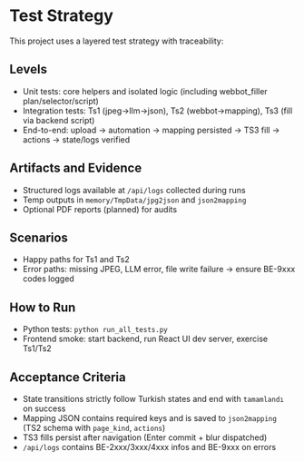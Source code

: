 # Test Strategy

This project uses a layered test strategy with traceability:

## Levels
- Unit tests: core helpers and isolated logic (including webbot_filler plan/selector/script)
- Integration tests: Ts1 (jpeg→llm→json), Ts2 (webbot→mapping), Ts3 (fill via backend script)
- End-to-end: upload → automation → mapping persisted → TS3 fill → actions → state/logs verified

## Artifacts and Evidence
- Structured logs available at `/api/logs` collected during runs
- Temp outputs in `memory/TmpData/jpg2json` and `json2mapping`
- Optional PDF reports (planned) for audits

## Scenarios
- Happy paths for Ts1 and Ts2
- Error paths: missing JPEG, LLM error, file write failure → ensure BE-9xxx codes logged

## How to Run
- Python tests: `python run_all_tests.py`
- Frontend smoke: start backend, run React UI dev server, exercise Ts1/Ts2

## Acceptance Criteria
- State transitions strictly follow Turkish states and end with `tamamlandı` on success
- Mapping JSON contains required keys and is saved to `json2mapping` (TS2 schema with `page_kind`, `actions`)
- TS3 fills persist after navigation (Enter commit + blur dispatched)
- `/api/logs` contains BE-2xxx/3xxx/4xxx infos and BE-9xxx on errors
